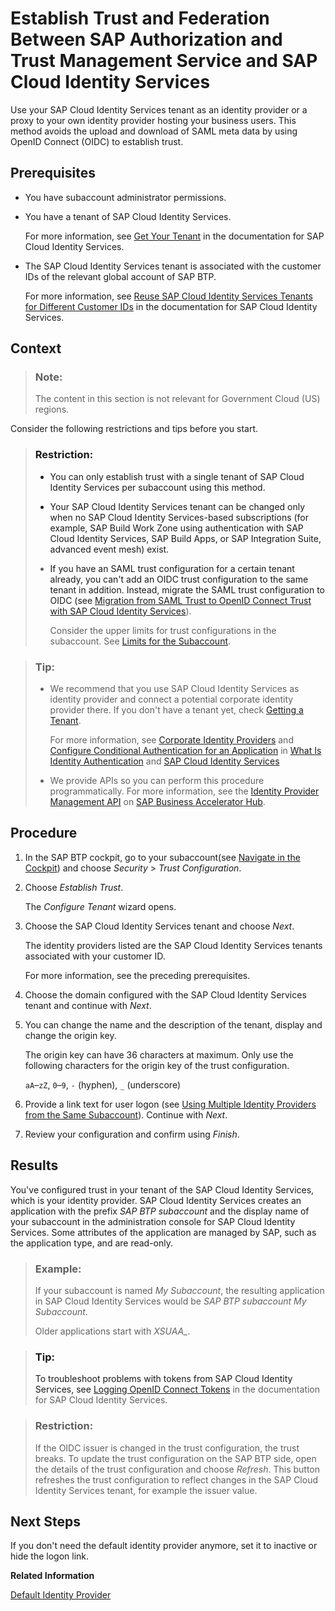 <!-- loio161f8f0cfac64c4fa2d973bc5f08a894 -->

# Establish Trust and Federation Between SAP Authorization and Trust Management Service and SAP Cloud Identity Services

Use your SAP Cloud Identity Services tenant as an identity provider or a proxy to your own identity provider hosting your business users. This method avoids the upload and download of SAML meta data by using OpenID Connect \(OIDC\) to establish trust.



<a name="loio161f8f0cfac64c4fa2d973bc5f08a894__prereq_dvg_xgj_p1b"/>

## Prerequisites

-   You have subaccount administrator permissions.

-   You have a tenant of SAP Cloud Identity Services.

    For more information, see [Get Your Tenant](https://help.sap.com/docs/cloud-identity-services/cloud-identity-services/get-your-tenant?version=Cloud) in the documentation for SAP Cloud Identity Services.

-   The SAP Cloud Identity Services tenant is associated with the customer IDs of the relevant global account of SAP BTP.

    For more information, see [Reuse SAP Cloud Identity Services Tenants for Different Customer IDs](https://help.sap.com/docs/identity-authentication/identity-authentication/reuse-sap-cloud-identity-services-tenants-for-different-customer-ids) in the documentation for SAP Cloud Identity Services.




<a name="loio161f8f0cfac64c4fa2d973bc5f08a894__context_tzl_st2_tmb"/>

## Context

> ### Note:  
> The content in this section is not relevant for Government Cloud \(US\) regions.

Consider the following restrictions and tips before you start.

> ### Restriction:  
> -   You can only establish trust with a single tenant of SAP Cloud Identity Services per subaccount using this method.
> 
> -   Your SAP Cloud Identity Services tenant can be changed only when no SAP Cloud Identity Services-based subscriptions \(for example, SAP Build Work Zone using authentication with SAP Cloud Identity Services, SAP Build Apps, or SAP Integration Suite, advanced event mesh\) exist.
> 
> -   If you have an SAML trust configuration for a certain tenant already, you can't add an OIDC trust configuration to the same tenant in addition. Instead, migrate the SAML trust configuration to OIDC \(see [Migration from SAML Trust to OpenID Connect Trust with SAP Cloud Identity Services](migration-from-saml-trust-to-openid-connect-trust-with-sap-cloud-identity-services-d097ce2.md)\).
> 
>     Consider the upper limits for trust configurations in the subaccount. See [Limits for the Subaccount](../60-security/limits-for-technical-artifacts-of-the-sap-authorization-and-trust-management-service-6d3ef52.md#loio6d3ef5260f4a4232ad43542ab1441694__section_ddk_bhf_fzb).

> ### Tip:  
> -   We recommend that you use SAP Cloud Identity Services as identity provider and connect a potential corporate identity provider there. If you don't have a tenant yet, check [Getting a Tenant](https://help.sap.com/docs/IDENTITY_AUTHENTICATION/6d6d63354d1242d185ab4830fc04feb1/93160ebd2dcb40e98aadcbb9a970f2b9.html#getting-a-tenant).
> 
>     For more information, see [Corporate Identity Providers](https://help.sap.com/viewer/6d6d63354d1242d185ab4830fc04feb1/Cloud/en-US/19f3eca47db643b6aad448b5dc1075ad.html) and [Configure Conditional Authentication for an Application](https://help.sap.com/viewer/6d6d63354d1242d185ab4830fc04feb1/Cloud/en-US/0143dce88a604533ab5ab17e639fec09.html) in [What Is Identity Authentication](https://help.sap.com/viewer/6d6d63354d1242d185ab4830fc04feb1/Cloud/en-US/27882717f44b445fa287936c6f43dc1f.html) and [SAP Cloud Identity Services](https://help.sap.com/viewer/product/IDENTITY_AUTHENTICATION/Cloud/en-US)
> 
> -   We provide APIs so you can perform this procedure programmatically. For more information, see the [Identity Provider Management API](https://api.sap.com/api/TrustConfigurationAPI/resource) on [SAP Business Accelerator Hub](https://api.sap.com/package/authtrustmgmnt/rest).



<a name="loio161f8f0cfac64c4fa2d973bc5f08a894__steps_a2x_wfg_wmb"/>

## Procedure

1.  In the SAP BTP cockpit, go to your subaccount\(see [Navigate in the Cockpit](navigate-in-the-cockpit-0874895.md)\) and choose *Security* \> *Trust Configuration*.

2.  Choose *Establish Trust*.

    The *Configure Tenant* wizard opens.

3.  Choose the SAP Cloud Identity Services tenant and choose *Next*.

    The identity providers listed are the SAP Cloud Identity Services tenants associated with your customer ID.

    For more information, see the preceding prerequisites.

4.  Choose the domain configured with the SAP Cloud Identity Services tenant and continue with *Next*.

5.  You can change the name and the description of the tenant, display and change the origin key.

    The origin key can have 36 characters at maximum. Only use the following characters for the origin key of the trust configuration.

    `aA`–`zZ`, `0`–`9`, `-` \(hyphen\), `_` \(underscore\)

6.  Provide a link text for user logon \(see [Using Multiple Identity Providers from the Same Subaccount](using-multiple-identity-providers-from-the-same-subaccount-b8c0aac.md)\). Continue with *Next*.

7.  Review your configuration and confirm using *Finish*.




<a name="loio161f8f0cfac64c4fa2d973bc5f08a894__result_brm_352_tmb"/>

## Results

You've configured trust in your tenant of the SAP Cloud Identity Services, which is your identity provider. SAP Cloud Identity Services creates an application with the prefix *SAP BTP subaccount* and the display name of your subaccount in the administration console for SAP Cloud Identity Services. Some attributes of the application are managed by SAP, such as the application type, and are read-only.

> ### Example:  
> If your subaccount is named *My Subaccount*, the resulting application in SAP Cloud Identity Services would be *SAP BTP subaccount My Subaccount*.
> 
> Older applications start with *XSUAA\_*.

> ### Tip:  
> To troubleshoot problems with tokens from SAP Cloud Identity Services, see [Logging OpenID Connect Tokens](https://help.sap.com/docs/IDENTITY_AUTHENTICATION/6d6d63354d1242d185ab4830fc04feb1/b6c42b53518b46de8b4dffd8c4c52ed7.html?version=Cloud) in the documentation for SAP Cloud Identity Services.

> ### Restriction:  
> If the OIDC issuer is changed in the trust configuration, the trust breaks. To update the trust configuration on the SAP BTP side, open the details of the trust configuration and choose *Refresh*. This button refreshes the trust configuration to reflect changes in the SAP Cloud Identity Services tenant, for example the issuer value.



<a name="loio161f8f0cfac64c4fa2d973bc5f08a894__postreq_z32_k52_tmb"/>

## Next Steps

If you don't need the default identity provider anymore, set it to inactive or hide the logon link.

**Related Information**  


[Default Identity Provider](default-identity-provider-d6a8db7.md "SAP ID service is the default identity provider for both platform users and business users (in applications) at SAP BTP. You can start using it without further configuration.")

